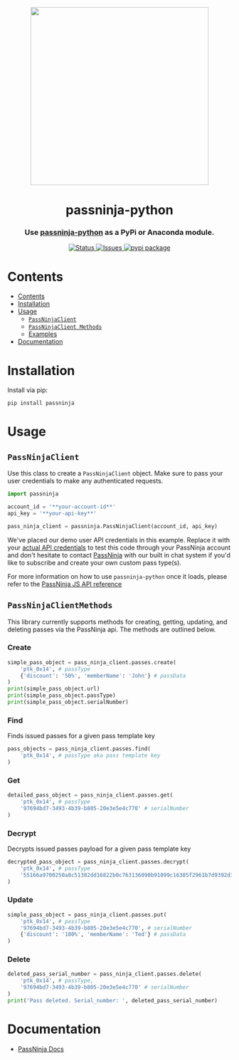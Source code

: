 <p align="center">
    <img width="400px" src=https://user-images.githubusercontent.com/1587270/74537466-25c19e00-4f08-11ea-8cc9-111b6bbf86cc.png>
</p>
<h1 align="center">passninja-python</h1>
<h3 align="center">
Use <a href="https://passninja.com/docs">passninja-python</a> as a PyPi or Anaconda module.</h3>

<div align="center">
    <a href="https://github.com/flomio/passninja-python">
        <img alt="Status" src="https://img.shields.io/badge/status-active-success.svg" />
    </a>
    <a href="https://github.com/flomio/passninja-python/issues">
        <img alt="Issues" src="https://img.shields.io/github/issues/flomio/passninja-cs.svg" />
    </a>
    <a href="https://www.pypi.com/package/@passninja/passninja-python">
        <img alt="pypi package" src="https://img.shields.io/pypi/v/@passninja/passninja-cs.svg?style=flat-square" />
    </a>
</div>

# Contents

- [Contents](#contents)
- [Installation](#installation)
- [Usage](#usage)
  - [`PassNinjaClient`](#passninjaclient)
  - [`PassNinjaClient Methods`](#passninjaclientmethods)
  - [Examples](#examples)
- [Documentation](#documentation)

# Installation

Install via pip:

```sh
pip install passninja
```

# Usage

## `PassNinjaClient`

Use this class to create a `PassNinjaClient` object. Make sure to
pass your user credentials to make any authenticated requests.

```python
import passninja

account_id = '**your-account-id**'
api_key = '**your-api-key**'

pass_ninja_client = passninja.PassNinjaClient(account_id, api_key)
```

We've placed our demo user API credentials in this example. Replace it with your
[actual API credentials](https://passninja.com/auth/profile) to test this code
through your PassNinja account and don't hesitate to contact
[PassNinja](https://passninja.com) with our built in chat system if you'd like
to subscribe and create your own custom pass type(s).

For more information on how to use `passninja-python` once it loads, please refer to
the [PassNinja JS API reference](https://passninja.com/docs/js)

## `PassNinjaClientMethods`

This library currently supports methods for creating, getting, updating, and
deleting passes via the PassNinja api. The methods are outlined below.

### Create

```python
simple_pass_object = pass_ninja_client.passes.create(
    'ptk_0x14', # passType
    {'discount': '50%', 'memberName': 'John'} # passData
)
print(simple_pass_object.url)
print(simple_pass_object.passType)
print(simple_pass_object.serialNumber)
```

### Find

Finds issued passes for a given pass template key

```python
pass_objects = pass_ninja_client.passes.find(
    'ptk_0x14', # passType aka pass template key
)
```

### Get

```python
detailed_pass_object = pass_ninja_client.passes.get(
    'ptk_0x14', # passType
    '97694bd7-3493-4b39-b805-20e3e5e4c770' # serialNumber
)
```

### Decrypt

Decrypts issued passes payload for a given pass template key

```python
decrypted_pass_object = pass_ninja_client.passes.decrypt(
    'ptk_0x14', # passType
    '55166a9700250a8c51382dd16822b0c763136090b91099c16385f2961b7d9392d31b386cae133dca1b2faf10e93a1f8f26343ef56c4b35d5bf6cb8cd9ff45177e1ea070f0d4fe88887' # payload
)
```

### Update

```python
simple_pass_object = pass_ninja_client.passes.put(
    'ptk_0x14', # passType
    '97694bd7-3493-4b39-b805-20e3e5e4c770', # serialNumber
    {'discount': '100%', 'memberName': 'Ted'} # passData
)
```

### Delete

```python
deleted_pass_serial_number = pass_ninja_client.passes.delete(
    'ptk_0x14', # passType,
    '97694bd7-3493-4b39-b805-20e3e5e4c770' # serialNumber
)
print('Pass deleted. Serial_number: ', deleted_pass_serial_number)
```

# Documentation

- [PassNinja Docs](https://www.passninja.com/documentation)
